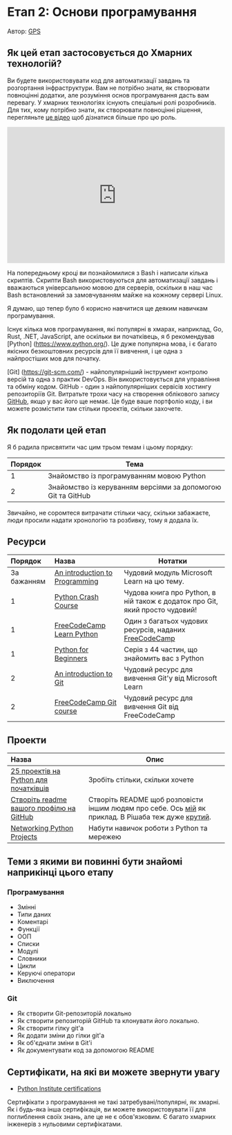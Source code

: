 # Етап 2: Основи програмування

Автор: [GPS](https://twitter.com/madebygps)

## Як цей етап застосовується до Хмарних технологій?

Ви будете використовувати код для автоматизації завдань та розгортання інфраструктури. Вам не потрібно знати, як створювати повноцінні додатки, але розуміння основ програмування дасть вам перевагу. У хмарних технологіях існують спеціальні ролі розробників. Для тих, кому потрібно знати, як створювати повноцінні рішення, перегляньте [це відео](https://youtu.be/WMUAc7bvB7M) щоб дізнатися більше про цю роль.

<!--truncate -->
<iframe width="100%" height="315" src="https://www.youtube.com/embed/WMUAc7bvB7M" title="YouTube video player" frameborder="0" allow="accelerometer; autoplay; clipboard-write; encrypted-media; gyroscope; picture-in-picture; web-share" allowfullscreen></iframe>

На попередньому кроці ви познайомилися з Bash і написали кілька скриптів. Скрипти Bash використовуються для автоматизації завдань і вважаються універсальною мовою для серверів, оскільки в наш час Bash встановлений за замовчуванням майже на кожному сервері Linux.

Я думаю, що тепер було б корисно навчитися ще деяким навичкам програмування.

Існує кілька мов програмування, які популярні в хмарах, наприклад, Go, Rust, .NET, JavaScript, але оскільки ви початківець, я б рекомендував [Python] (https://www.python.org/). Це дуже популярна мова, і є багато якісних безкоштовних ресурсів для її вивчення, і це одна з найпростіших мов для початку.

[Git] (https://git-scm.com/) - найпопулярніший інструмент контролю версій та одна з практик DevOps. Він використовується для управління та обміну кодом. GitHub - один з найпопулярніших сервісів хостингу репозиторіїв Git. Витратьте трохи часу на створення облікового запису [GitHub](https://github.com/), якщо у вас його ще немає. Це буде ваше портфоліо коду, і ви можете розмістити там стільки проектів, скільки захочете.

## Як подолати цей етап

Я б радила присвятити час цим трьом темам і цьому порядку:

| Порядок | Тема                           |
|-------|---------------------------------|
| 1 | Знайомство із програмуванням мовою Python |
| 2 | Знайомство із керуванням версіями за допомогою Git та GitHub  |

Звичайно, не соромтеся витрачати стільки часу, скільки забажаєте, люди просили надати хронологію та розбивку, тому я додала їх.

## Ресурси

| Порядок | Назва                                                                        | Нотатки                                                                                       |
| :---- | :--------------------------------------------------------------------------- | ------------------------------------------------------------------------------------------- |
| За бажанням    | [An introduction to Programming](https://docs.microsoft.com/learn/modules/web-development-101-introduction-programming/)                      | Чудовий модуль Microsoft Learn на цю тему.    |
| 1     | [Python Crash Course](https://ehmatthes.github.io/pcc/)                      | Чудова книга про Python, в ній також є додаток про Git, який просто чудовий!
| 1     | [FreeCodeCamp Learn Python](https://www.youtube.com/watch?v=rfscVS0vtbw)     | Один з багатьох чудових ресурсів, наданих [FreeCodeCamp](https://www.freecodecamp.org/) |
1 | [Python for Beginners](https://youtu.be/jFCNu1-Xdsw) | Серія з 44 частин, що знайомить вас з Python |
| 2     | [An introduction to Git](https://docs.microsoft.com/learn/modules/intro-to-git/)    | Чудовий ресурс для вивчення Git'у від Microsoft Learn |.
| 2     | [FreeCodeCamp Git course](https://youtu.be/RGOj5yH7evk)                           | Чудовий ресурс для вивчення Git від FreeCodeCamp                                                    |

## Проекти

 | Назва                     | Опис                                                                                                                                          |
 | :------------------------ | ------------------------------------------------------------------------------------------------------------------------------------------------------ |
 | [25 проектів на Python для початківців](https://www.freecodecamp.org/news/python-projects-for-beginners/)| Зробіть стільки, скільки хочете |
 [Створіть readme вашого профілю на GitHub](https://docs.github.com/en/github/setting-up-and-managing-your-github-profile/customizing-your-profile/managing-your-profile-readme) | Створіть README щоб розповісти іншим людям про себе. Ось [мій](https://github.com/madebygps/madebygps) як приклад. В Рішаба теж дуже [крутий](https://github.com/rishabkumar7/rishabkumar7).
 | [Networking Python Projects](https://youtu.be/FGdiSJakIS4)| Набути навичок роботи з Python та мережею

## Теми з якими ви повинні бути знайомі наприкінці цього етапу

### Програмування

- Змінні
- Типи даних
- Коментарі
- Функції
- ООП
- Списки
- Модулі
- Словники
- Цикли
- Керуючі оператори
- Виключення

### Git

- Як створити Git-репозиторій локально
- Як створити репозиторій GitHub та клонувати його локально.
- Як створити гілку git'а
- Як додати зміни до гілки git'а
- Як об'єднати зміни в Git'і
- Як документувати код за допомогою README

## Сертифікати, на які ви можете звернути увагу

- [Python Institute certifications](https://pythoninstitute.org/certification-tracks)

Сертифікати з програмування не такі затребувані/популярні, як хмарні. Як і будь-яка інша сертифікація, ви можете використовувати її для поглиблення своїх знань, але це не є обов'язковим. Є багато хмарних інженерів з нульовими сертифікатами.
